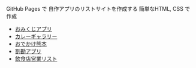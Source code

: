 GitHub Pages で 自作アプリのリストサイトを作成する
簡単なHTML, CSS で作成

- [おみくじアプリ](https://digital-omikuji.streamlit.app/)
- [カレーギャラリー](https://curryposts.vercel.app/)
- [おでかけ熊本](https://odekake-kumamoto.streamlit.app/)
- [割勘アプリ](https://ojizou003.github.io/warikan-app/)
- [飲食店営業リスト](https://tabeloglist.streamlit.app/?prefecture=&genre=&start=1&end=1)
